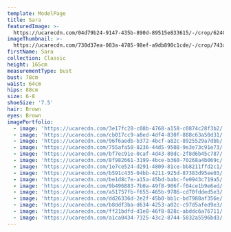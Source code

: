 ```yaml
---
template: ModelPage
title: Sara
featuredImage: >-
  https://ucarecdn.com/04d79b24-9147-435b-890d-89515e833615/-/crop/6240x3148/0,0/-/preview/
imageThumbnail: >-
  https://ucarecdn.com/730d37ea-083a-4785-98ef-a9db890c1cde/-/crop/743x950/862,4/-/preview/
firstName: Sara
collection: Classic
height: 165cm
measurementType: bust
bust: 78cm
waist: 64cm
hips: 88cm
size: 6-8
shoeSize: '7.5'
hair: Brown
eyes: Brown
imagePortfolio:
  - image: 'https://ucarecdn.com/3e17fc28-c08b-4768-a158-c0874c28f3b2/'
  - image: 'https://ucarecdn.com/cb017cc9-a8ed-4df4-830f-888c63a50d31/'
  - image: 'https://ucarecdn.com/96f6aedb-b372-4bcf-a82c-8925529a7dbb/'
  - image: 'https://ucarecdn.com/755afa50-8236-44d5-9508-9e3e73c91e73/'
  - image: 'https://ucarecdn.com/bf7ec91e-0caf-4d43-80dc-2f8d6b45c787/'
  - image: 'https://ucarecdn.com/8f982661-3199-4bce-b360-70268a4b069c/'
  - image: 'https://ucarecdn.com/1e7ce524-d291-4809-81ce-bb8211ffd2c1/'
  - image: 'https://ucarecdn.com/b591c435-04bb-4211-925d-87383d95ee03/'
  - image: 'https://ucarecdn.com/be1d8c7e-a15a-45bd-babc-fe0943c719a5/'
  - image: 'https://ucarecdn.com/9b496883-7b0a-49f8-906f-f04ce1b9e6ed/'
  - image: 'https://ucarecdn.com/a51757fb-f655-465b-9786-cd70fdded5e3/'
  - image: 'https://ucarecdn.com/dd26336d-2e2f-45b0-bb1c-bd7988af356e/'
  - image: 'https://ucarecdn.com/b8ddf3ba-d634-4253-a02c-c97d5afed9e3/'
  - image: 'https://ucarecdn.com/ff21bdfd-d1e8-46f8-828c-abddc6a76711/'
  - image: 'https://ucarecdn.com/a1ca0434-7325-43c2-8744-5832a5596bd3/'
---
```


